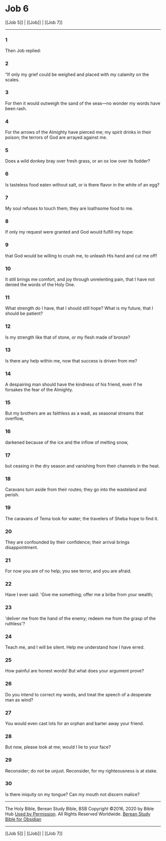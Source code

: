 # Job 6

[[Job 5]] | [[Job]] | [[Job 7]]

---

### 1
Then Job replied:

### 2
"If only my grief could be weighed and placed with my calamity on the scales.

### 3
For then it would outweigh the sand of the seas—no wonder my words have been rash.

### 4
For the arrows of the Almighty have pierced me; my spirit drinks in their poison; the terrors of God are arrayed against me.

### 5
Does a wild donkey bray over fresh grass, or an ox low over its fodder?

### 6
Is tasteless food eaten without salt, or is there flavor in the white of an egg?

### 7
My soul refuses to touch them; they are loathsome food to me.

### 8
If only my request were granted and God would fulfill my hope:

### 9
that God would be willing to crush me, to unleash His hand and cut me off!

### 10
It still brings me comfort, and joy through unrelenting pain, that I have not denied the words of the Holy One.

### 11
What strength do I have, that I should still hope? What is my future, that I should be patient?

### 12
Is my strength like that of stone, or my flesh made of bronze?

### 13
Is there any help within me, now that success is driven from me?

### 14
A despairing man should have the kindness of his friend, even if he forsakes the fear of the Almighty.

### 15
But my brothers are as faithless as a wadi, as seasonal streams that overflow,

### 16
darkened because of the ice and the inflow of melting snow,

### 17
but ceasing in the dry season and vanishing from their channels in the heat.

### 18
Caravans turn aside from their routes; they go into the wasteland and perish.

### 19
The caravans of Tema look for water; the travelers of Sheba hope to find it.

### 20
They are confounded by their confidence; their arrival brings disappointment.

### 21
For now you are of no help; you see terror, and you are afraid.

### 22
Have I ever said: 'Give me something; offer me a bribe from your wealth;

### 23
'deliver me from the hand of the enemy; redeem me from the grasp of the ruthless'?

### 24
Teach me, and I will be silent. Help me understand how I have erred.

### 25
How painful are honest words! But what does your argument prove?

### 26
Do you intend to correct my words, and treat the speech of a desperate man as wind?

### 27
You would even cast lots for an orphan and barter away your friend.

### 28
But now, please look at me; would I lie to your face?

### 29
Reconsider; do not be unjust. Reconsider, for my righteousness is at stake.

### 30
Is there iniquity on my tongue? Can my mouth not discern malice?

---

The Holy Bible, Berean Study Bible, BSB
Copyright ©2016, 2020 by Bible Hub
[Used by Permission](https://berean.bible/terms.htm). All Rights Reserved Worldwide.
[Berean Study Bible for Obsidian](https://github.com/gapmiss/berean-study-bible-for-obsidian)

---

[[Job 5]] | [[Job]] | [[Job 7]]

